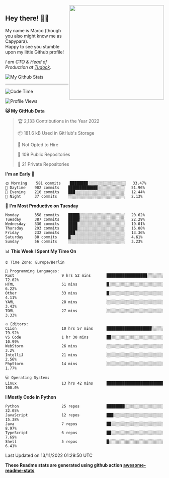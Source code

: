 <img src="https://capypara.de/para_logo.png?a=13" align="right" width="300">

## Hey there! 👋🙃
My name is Marco (though you also might know me as Capypara).  
Happy to see you stumble upon my little Github profile!

*I am CTO & Head of Production at <a href="http://tudock.de">Tudock</a>.*


![My Github Stats](https://github-readme-stats.vercel.app/api?username=theCapypara&show_icons=true&title_color=8ea106&text_color=ffffff&icon_color=8ea106&bg_color=2F343F&hide_border=1)

---
<!--START_SECTION:waka-->
![Code Time](http://img.shields.io/badge/Code%20Time-1%2C909%20hrs%2026%20mins-blue)

![Profile Views](http://img.shields.io/badge/Profile%20Views-0-blue)

**🐱 My GitHub Data** 

> 🏆 2,133 Contributions in the Year 2022
 > 
> 📦 181.6 kB Used in GitHub's Storage 
 > 
> 🚫 Not Opted to Hire
 > 
> 📜 109 Public Repositories 
 > 
> 🔑 21 Private Repositories  
 > 
**I'm an Early 🐤** 

```text
🌞 Morning    581 commits    ████████░░░░░░░░░░░░░░░░░   33.47% 
🌆 Daytime    902 commits    █████████████░░░░░░░░░░░░   51.96% 
🌃 Evening    216 commits    ███░░░░░░░░░░░░░░░░░░░░░░   12.44% 
🌙 Night      37 commits     ░░░░░░░░░░░░░░░░░░░░░░░░░   2.13%

```
📅 **I'm Most Productive on Tuesday** 

```text
Monday       358 commits    █████░░░░░░░░░░░░░░░░░░░░   20.62% 
Tuesday      387 commits    █████░░░░░░░░░░░░░░░░░░░░   22.29% 
Wednesday    330 commits    ████░░░░░░░░░░░░░░░░░░░░░   19.01% 
Thursday     293 commits    ████░░░░░░░░░░░░░░░░░░░░░   16.88% 
Friday       232 commits    ███░░░░░░░░░░░░░░░░░░░░░░   13.36% 
Saturday     80 commits     █░░░░░░░░░░░░░░░░░░░░░░░░   4.61% 
Sunday       56 commits     ░░░░░░░░░░░░░░░░░░░░░░░░░   3.23%

```


📊 **This Week I Spent My Time On** 

```text
⌚︎ Time Zone: Europe/Berlin

💬 Programming Languages: 
Rust                     9 hrs 52 mins       ██████████████████░░░░░░░   72.02% 
HTML                     51 mins             █░░░░░░░░░░░░░░░░░░░░░░░░   6.22% 
Other                    33 mins             █░░░░░░░░░░░░░░░░░░░░░░░░   4.11% 
YAML                     28 mins             ░░░░░░░░░░░░░░░░░░░░░░░░░   3.43% 
TOML                     27 mins             ░░░░░░░░░░░░░░░░░░░░░░░░░   3.33%

🔥 Editors: 
CLion                    10 hrs 57 mins      ████████████████████░░░░░   79.92% 
VS Code                  1 hr 30 mins        ██░░░░░░░░░░░░░░░░░░░░░░░   10.99% 
WebStorm                 26 mins             ░░░░░░░░░░░░░░░░░░░░░░░░░   3.2% 
IntelliJ                 21 mins             ░░░░░░░░░░░░░░░░░░░░░░░░░   2.56% 
PhpStorm                 14 mins             ░░░░░░░░░░░░░░░░░░░░░░░░░   1.77%

💻 Operating System: 
Linux                    13 hrs 42 mins      █████████████████████████   100.0%

```

**I Mostly Code in Python** 

```text
Python                   25 repos            ████████░░░░░░░░░░░░░░░░░   32.05% 
JavaScript               12 repos            ███░░░░░░░░░░░░░░░░░░░░░░   15.38% 
Java                     7 repos             ██░░░░░░░░░░░░░░░░░░░░░░░   8.97% 
TypeScript               6 repos             ██░░░░░░░░░░░░░░░░░░░░░░░   7.69% 
Shell                    5 repos             █░░░░░░░░░░░░░░░░░░░░░░░░   6.41%

```



 Last Updated on 13/11/2022 01:29:50 UTC
<!--END_SECTION:waka-->

**These Readme stats are generated using github action [awesome-readme-stats](https://github.com/anmol098/waka-readme-stats)**

